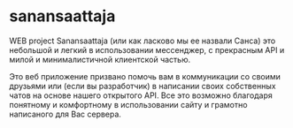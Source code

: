 # sanansaattaja
WEB project
Sanansaattaja (или как ласково мы ее назвали Санса) это небольшой и легкий в использовании мессенджер, с прекрасным API и милой и минималистичной клиентской частью.

Это веб приложение призвано помочь вам в коммуникации со своими друзьями или (если вы разработчик) в написании своих собственных чатов на основе нашего открытого API. Все это возможно благодаря понятному и комфортному в использовании сайту и грамотно написаного для Вас сервера.